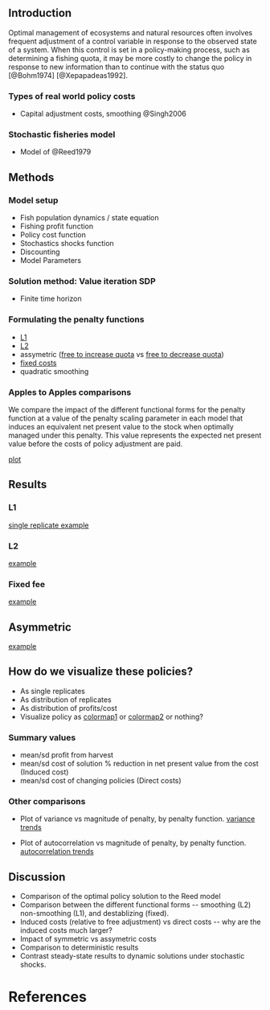 ## Introduction

Optimal management of ecosystems and natural resources often involves frequent adjustment of a control variable in response to the observed state of a system.  When this control is set in a policy-making process, such as determining a fishing quota, it may be more costly to change the policy in response to new information than to continue with the status quo [@Bohm1974] [@Xepapadeas1992]. 

### Types of real world policy costs

* Capital adjustment costs, smoothing @Singh2006

### Stochastic fisheries model 

* Model of @Reed1979

## Methods 

### Model setup

* Fish population dynamics / state equation 
* Fishing profit function
* Policy cost function
* Stochastics shocks function
* Discounting
* Model Parameters

### Solution method: Value iteration SDP

* Finite time horizon

### Formulating the penalty functions

* [L1](https://github.com/cboettig/pdg_control/blob/master/inst/examples/policycosts/L1.md)
* [L2](https://github.com/cboettig/pdg_control/blob/master/inst/examples/policycosts/L2.md)
* assymetric ([free to increase quota](https://github.com/cboettig/pdg_control/blob/master/inst/examples/policycosts/free_increase.md) vs [free to decrease quota](https://github.com/cboettig/pdg_control/blob/master/inst/examples/policycosts/free_decrease.md)) 
* [fixed costs](https://github.com/cboettig/pdg_control/blob/master/inst/examples/policycosts/fixed.md)
* quadratic smoothing

### Apples to Apples comparisons

We compare the impact of the different functional forms for the penalty function at a value of the penalty scaling parameter in each model that induces an equivalent net present value to the stock when optimally managed under this penalty.  This value represents the expected net present value before the costs of policy adjustment are paid. 

[plot](http://farm8.staticflickr.com/7217/7258601130_c2fc0bcfa4_o.png) 


## Results 

### L1

[single replicate example](http://farm8.staticflickr.com/7096/7258516896_5c89f034d5_o.png) 


### L2

[example](http://farm8.staticflickr.com/7214/7258563112_2f5f9ffecd_o.png) 


### Fixed fee

[example](http://farm8.staticflickr.com/7093/7258506664_d6235e5f8e_o.png) 


## Asymmetric

[example](http://farm8.staticflickr.com/7076/7258432026_d6f8179f54_o.png) 


##  How do we visualize these policies?

* As single replicates
* As distribution of replicates
* As distribution of profits/cost
* Visualize policy as [colormap1](https://a248.e.akamai.net/camo.github.com/c08160f9c375b916507740264bcd8be87259815e/687474703a2f2f6661726d382e737461746963666c69636b722e636f6d2f373233352f373235383531383739325f326330306365326165655f6f2e706e67) or [colormap2](https://a248.e.akamai.net/camo.github.com/b0754b0e121edb0a8b3a79d7e46c951b84d52f48/687474703a2f2f6661726d382e737461746963666c69636b722e636f6d2f373231312f373235383531393235365f663833623537363264635f6f2e706e67) or nothing?


### Summary values 

* mean/sd profit from harvest
* mean/sd cost of solution % reduction in net present value from the cost (Induced cost)
* mean/sd cost of changing policies (Direct costs) 


### Other comparisons

* Plot of variance vs magnitude of penalty, by penalty function. 
[variance trends](http://farm8.staticflickr.com/7224/6850042286_ef81b74acc_o.png) 

* Plot of autocorrelation vs magnitude of penalty, by penalty function. 
[autocorrelation trends](http://farm8.staticflickr.com/7248/6996165783_41c9894bdb_o.png) 


## Discussion 

* Comparison of the optimal policy solution to the Reed model
* Comparison between the different functional forms -- smoothing (L2) non-smoothing (L1), and destablizing (fixed). 
* Induced costs (relative to free adjustment) vs direct costs -- why are the induced costs much larger?
* Impact of symmetric vs assymetric costs
* Comparison to deterministic results
* Contrast steady-state results to dynamic solutions under stochastic shocks. 


# References



